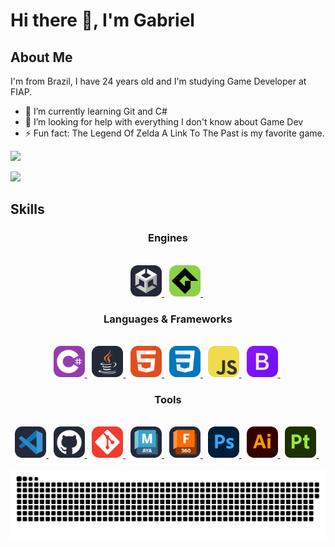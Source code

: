 <!-- Title -->
<h1> Hi there 👋, I'm Gabriel </h1>

<!-- About Me Title -->
<h2> About Me </h2>

<!-- About Me Text -->
<p> I'm from Brazil, I have 24 years old and I'm studying Game Developer at FIAP. </p>

- 🌱 I’m currently learning Git and C# 
- 🤔 I’m looking for help with everything I don't know about Game Dev 
- ⚡ Fun fact: The Legend Of Zelda A Link To The Past is my favorite game.

![](https://now-playing-cards.vercel.app/now-playing/q?uid=)

[![]([https://spotify-github-profile.vercel.app/api/view?uid=12155751302&cover_image=true&theme=natemoo-re&show_offline=false&background_color=000000&interchange=true&bar_color=ffffff&bar_color_cover=true)](https://spotify-github-profile.vercel.app/api/view?uid=12155751302&redirect=true](https://nowplayi.ng/miniplayer.php?refreshToken=AQAcZYXNom-nYjOEyF2-yAGxlg797BJTUPS8mYf_9j9B041G3OXAB6SDrQvav6N7DOeFMwnUOPyVHmuHu05eMW5Ats4-cCUeuOBrrwzSEAHzbEfSik_ssjUfOvA-aw47g90&showAlbum=true&showArtwork=true&showProgress=true&showPause=true&transparentBackground=false))

<h2> Skills </h2>

<!-- Engines Section -->
<div align="center">
  
  <!-- Engines Title -->
  <h3> Engines </h3><br>

  <!-- Engiges Icons -->
  <div>
    <a href="https://unity.com/"><picture>
      <source media="(prefers-color-scheme: light)" srcset="https://github.com/DvoraGames/dvoragames/blob/icons/Unity-Light.svg" />
      <img src="https://github.com/DvoraGames/dvoragames/blob/icons/Unity-Dark.svg" alt="Unity Engine" width=50px>
    </picture></a>&nbsp;
    <a href="https://gamemaker.io/"><picture>
      <source media="(prefers-color-scheme: light)" srcset="https://github.com/DvoraGames/dvoragames/blob/icons/GameMakerStudio.svg" />
      <img src="https://github.com/DvoraGames/dvoragames/blob/icons/GameMakerStudio.svg" alt="GameMaker" width=50px>
    </picture></a>&nbsp;
  </div>
</div>

<!-- Languages Section -->
<div align="center">
  
  <!-- Languages Title -->
  <h3> Languages & Frameworks </h3><br>
  
  <!-- Languages Icons -->
  <div>
    <a href="https://learn.microsoft.comr/dotnet/csharp/"><picture>
      <source media="(prefers-color-scheme: light)" srcset="https://github.com/DvoraGames/dvoragames/blob/icons/CS.svg" />
      <img src="https://github.com/DvoraGames/dvoragames/blob/icons/CS.svg" alt="C# (C Sharp)" width=50px>
    </picture></a>&nbsp;
    <a href="https://dev.java/"><picture>
      <source media="(prefers-color-scheme: light)" srcset="https://github.com/DvoraGames/dvoragames/blob/icons/Java-Light.svg" />
      <img src="https://github.com/DvoraGames/dvoragames/blob/icons/Java-Dark.svg" alt="Java" width=50px>
    </picture></a>&nbsp;
    <a href="https://developer.mozilla.org/docs/Web/HTML"><picture>
      <source media="(prefers-color-scheme: light)" srcset="https://github.com/DvoraGames/dvoragames/blob/icons/HTML.svg" />
      <img src="https://github.com/DvoraGames/dvoragames/blob/icons/HTML.svg" alt="HTML" width=50px>
    </picture></a>&nbsp;
    <a href="https://developer.mozilla.org/docs/Learn/Getting_started_with_the_web/CSS_basics"><picture>
      <source media="(prefers-color-scheme: light)" srcset="https://github.com/DvoraGames/dvoragames/blob/icons/CSS.svg" />
      <img src="https://github.com/DvoraGames/dvoragames/blob/icons/CSS.svg" alt="CSS" width=50px>
    </picture></a>&nbsp;
    <a href="https://developer.mozilla.org/docs/web/javascript/guide/introduction"><picture>
      <source media="(prefers-color-scheme: light)" srcset="https://github.com/DvoraGames/dvoragames/blob/icons/JavaScript.svg" />
      <img src="https://github.com/DvoraGames/dvoragames/blob/icons/JavaScript.svg" alt="JavaScript" width=50px>
    </picture></a>&nbsp;
    <a href="https://getbootstrap.com/"><picture>
    <source media="(prefers-color-scheme: light)" srcset="https://github.com/DvoraGames/dvoragames/blob/icons/Bootstrap.svg" />
      <img src="https://github.com/DvoraGames/dvoragames/blob/icons/Bootstrap.svg" alt="Bootstrap" width=50px>
    </picture></a>&nbsp;
  </div>
</div>

<!-- Tools Section -->
<div align="center">
  
  <!-- Tools Title -->
  <h3> Tools </h3><br>
  
  <!-- Tools Icons -->
  <div>
    <a href="https://code.visualstudio.com/"><picture>
      <source media="(prefers-color-scheme: light)" srcset="https://github.com/DvoraGames/dvoragames/blob/icons/VSCode-Light.svg" />
      <img src="https://github.com/DvoraGames/dvoragames/blob/icons/VSCode-Dark.svg" alt="Github" width=50px>
    </picture></a>&nbsp;
    <a href="https://github.com/"><picture>
      <source media="(prefers-color-scheme: light)" srcset="https://github.com/DvoraGames/dvoragames/blob/icons/Github-Light.svg" />
      <img src="https://github.com/DvoraGames/dvoragames/blob/icons/Github-Dark.svg" alt="Github" width=50px>
    </picture></a>&nbsp;
    <a href="https://git-scm.com/"><picture>
      <source media="(prefers-color-scheme: light)" srcset="https://github.com/DvoraGames/dvoragames/blob/icons/Git.svg" />
      <img src="https://github.com/DvoraGames/dvoragames/blob/icons/Git.svg" alt="Git" width=50px>
    </picture></a>&nbsp;
      <a href="https://www.autodesk.com/products/maya/overview?term=1-YEAR&tab=subscription"><picture>
      <source media="(prefers-color-scheme: light)" srcset="https://github.com/DvoraGames/dvoragames/blob/icons/Maya-Light.svg" />
      <img src="https://github.com/DvoraGames/dvoragames/blob/icons/Maya-Dark.svg" alt="Maya" width=50px>
    </picture></a>&nbsp;
    <a href="https://www.autodesk.com/products/fusion-360/overview?term=1-YEAR&tab=subscription"><picture>
      <source media="(prefers-color-scheme: light)" srcset="https://github.com/DvoraGames/dvoragames/blob/icons/Fusion360-Light.svg" />
      <img src="https://github.com/DvoraGames/dvoragames/blob/icons/Fusion360-Dark.svg" alt="Fusion 360" width=50px>
    </picture></a>&nbsp;
    <a href="https://www.adobe.com/products/photoshop.html"><picture>
      <source media="(prefers-color-scheme: light)" srcset="https://github.com/DvoraGames/dvoragames/blob/icons/Photoshop.svg" />
      <img src="https://github.com/DvoraGames/dvoragames/blob/icons/Photoshop.svg" alt="Photoshop" width=50px>
    </picture></a>&nbsp;
    <a href="https://www.adobe.com/products/illustrator.html"><picture>
      <source media="(prefers-color-scheme: light)" srcset="https://github.com/DvoraGames/dvoragames/blob/icons/Illustrator.svg" />
      <img src="https://github.com/DvoraGames/dvoragames/blob/icons/Illustrator.svg" alt="Illustrator" width=50px>
    </picture></a>&nbsp;
      <a href="https://www.adobe.com/products/substance3d-painter.html"><picture>
      <source media="(prefers-color-scheme: light)" srcset="https://github.com/DvoraGames/dvoragames/blob/icons/SubstancePainter.svg" />
      <img src="https://github.com/DvoraGames/dvoragames/blob/icons/SubstancePainter.svg" alt="Substance Painter" width=50px>
    </picture></a>&nbsp;
  </div>
</div>

<br>

<!--
<div>
  <a><picture>
    <source media="(prefers-color-scheme: light)" srcset="https://github.com/DvoraGames/dvoragames/blob/icons/Maya-Light.svg" />
    <img src="https://github-readme-stats.vercel.app/api/top-langs/?username=DvoraGames&layout=compact&theme=dark#gh-dark-mode-only">
  </picture></a>
</div>
-->

<!-- Snake Game -->
<div align="center">
  <picture>
    <source media="(prefers-color-scheme: dark)" srcset="https://github.com/DvoraGames/dvoragames/blob/output/github-snake-dark.svg" />
    <source media="(prefers-color-scheme: light)" srcset="https://github.com/DvoraGames/dvoragames/blob/output/github-snake.svg" />
    <img alt="github-snake" src="github-snake.svg" />
  </picture>
</div>
